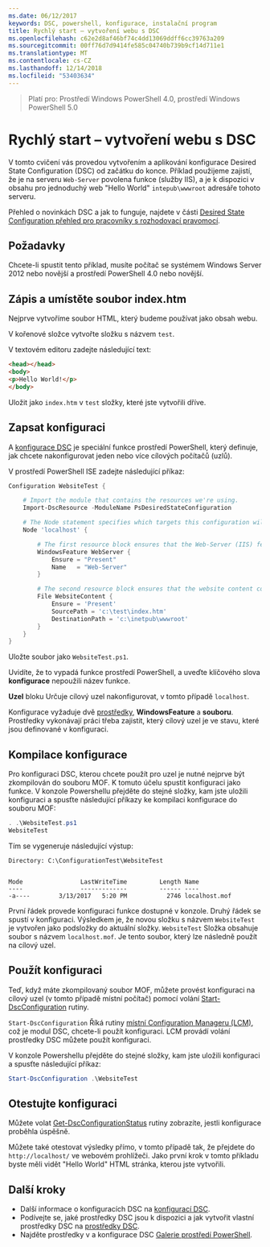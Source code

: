 ```yaml
---
ms.date: 06/12/2017
keywords: DSC, powershell, konfigurace, instalační program
title: Rychlý start – vytvoření webu s DSC
ms.openlocfilehash: c62e2d8af46bf74c4dd13069ddff6cc39763a209
ms.sourcegitcommit: 00ff76d7d9414fe585c04740b739b9cf14d711e1
ms.translationtype: MT
ms.contentlocale: cs-CZ
ms.lasthandoff: 12/14/2018
ms.locfileid: "53403634"
---
```

> Platí pro: Prostředí Windows PowerShell 4.0, prostředí Windows PowerShell 5.0

# <a name="quickstart---create-a-website-with-dsc"></a>Rychlý start – vytvoření webu s DSC

V tomto cvičení vás provedou vytvořením a aplikování konfigurace Desired State Configuration (DSC) od začátku do konce.
Příklad použijeme zajistí, že je na serveru `Web-Server` povolena funkce (služby IIS), a je k dispozici v obsahu pro jednoduchý web "Hello World" `intepub\wwwroot` adresáře tohoto serveru.

Přehled o novinkách DSC a jak to funguje, najdete v části [Desired State Configuration přehled pro pracovníky s rozhodovací pravomocí](../overview/decisionMaker.md).

## <a name="requirements"></a>Požadavky

Chcete-li spustit tento příklad, musíte počítač se systémem Windows Server 2012 nebo novější a prostředí PowerShell 4.0 nebo novější.

## <a name="write-and-place-the-indexhtm-file"></a>Zápis a umístěte soubor index.htm

Nejprve vytvoříme soubor HTML, který budeme používat jako obsah webu.

V kořenové složce vytvořte složku s názvem `test`.

V textovém editoru zadejte následující text:

```html
<head></head>
<body>
<p>Hello World!</p>
</body>
```

Uložit jako `index.htm` v `test` složky, které jste vytvořili dříve.

## <a name="write-the-configuration"></a>Zapsat konfiguraci

A [konfigurace DSC](../configurations/configurations.md) je speciální funkce prostředí PowerShell, který definuje, jak chcete nakonfigurovat jeden nebo více cílových počítačů (uzlů).

V prostředí PowerShell ISE zadejte následující příkaz:

```powershell
Configuration WebsiteTest {

    # Import the module that contains the resources we're using.
    Import-DscResource -ModuleName PsDesiredStateConfiguration

    # The Node statement specifies which targets this configuration will be applied to.
    Node 'localhost' {

        # The first resource block ensures that the Web-Server (IIS) feature is enabled.
        WindowsFeature WebServer {
            Ensure = "Present"
            Name   = "Web-Server"
        }

        # The second resource block ensures that the website content copied to the website root folder.
        File WebsiteContent {
            Ensure = 'Present'
            SourcePath = 'c:\test\index.htm'
            DestinationPath = 'c:\inetpub\wwwroot'
        }
    }
}
```

Uložte soubor jako `WebsiteTest.ps1`.

Uvidíte, že to vypadá funkce prostředí PowerShell, a uveďte klíčového slova **konfigurace** nepoužili název funkce.

**Uzel** bloku Určuje cílový uzel nakonfigurovat, v tomto případě `localhost`.

Konfigurace vyžaduje dvě [prostředky](../resources/resources.md), **WindowsFeature** a **souboru**.
Prostředky vykonávají práci třeba zajistit, který cílový uzel je ve stavu, které jsou definované v konfiguraci.

## <a name="compile-the-configuration"></a>Kompilace konfigurace

Pro konfiguraci DSC, kterou chcete použít pro uzel je nutné nejprve být zkompilován do souboru MOF.
K tomuto účelu spustit konfiguraci jako funkce.
V konzole Powershellu přejděte do stejné složky, kam jste uložili konfiguraci a spusťte následující příkazy ke kompilaci konfigurace do souboru MOF:

```powershell
. .\WebsiteTest.ps1
WebsiteTest
```

Tím se vygeneruje následující výstup:

```
Directory: C:\ConfigurationTest\WebsiteTest


Mode                LastWriteTime         Length Name
----                -------------         ------ ----
-a----        3/13/2017   5:20 PM           2746 localhost.mof
```

První řádek provede konfiguraci funkce dostupné v konzole.
Druhý řádek se spustí v konfiguraci.
Výsledkem je, že novou složku s názvem `WebsiteTest` je vytvořen jako podsložky do aktuální složky.
`WebsiteTest` Složka obsahuje soubor s názvem `localhost.mof`.
Je tento soubor, který lze následně použít na cílový uzel.

## <a name="apply-the-configuration"></a>Použít konfiguraci

Teď, když máte zkompilovaný soubor MOF, můžete provést konfiguraci na cílový uzel (v tomto případě místní počítač) pomocí volání [Start-DscConfiguration](/powershell/module/psdesiredstateconfiguration/start-dscconfiguration) rutiny.

`Start-DscConfiguration` Říká rutiny [místní Configuration Manageru (LCM)](../managing-nodes/metaConfig.md), což je modul DSC, chcete-li použít konfiguraci.
LCM provádí volání prostředky DSC můžete použít konfiguraci.

V konzole Powershellu přejděte do stejné složky, kam jste uložili konfiguraci a spusťte následující příkaz:

```powershell
Start-DscConfiguration .\WebsiteTest
```

## <a name="test-the-configuration"></a>Otestujte konfiguraci

Můžete volat [Get-DscConfigurationStatus](/powershell/module/psdesiredstateconfiguration/get-dscconfigurationstatus) rutiny zobrazíte, jestli konfigurace proběhla úspěšně.

Můžete také otestovat výsledky přímo, v tomto případě tak, že přejdete do `http://localhost/` ve webovém prohlížeči.
Jako první krok v tomto příkladu byste měli vidět "Hello World" HTML stránka, kterou jste vytvořili.

## <a name="next-steps"></a>Další kroky

- Další informace o konfiguracích DSC na [konfigurací DSC](../configurations/configurations.md).
- Podívejte se, jaké prostředky DSC jsou k dispozici a jak vytvořit vlastní prostředky DSC na [prostředky DSC](../resources/resources.md).
- Najděte prostředky v a konfigurace DSC [Galerie prostředí PowerShell](https://www.powershellgallery.com/).
